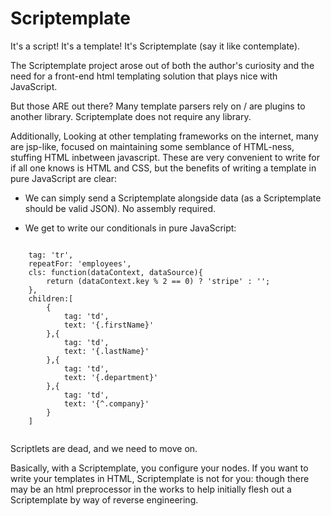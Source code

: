 Scriptemplate
=============

It's a script! It's a template!
It's Scriptemplate (say it like contemplate).

The Scriptemplate project arose out of both the author's curiosity and the need for a 
front-end html templating solution that plays nice with JavaScript.

But those ARE out there? Many template parsers rely on / are plugins to another library. Scriptemplate does not 
require any library.

Additionally, Looking at other templating frameworks on the internet, many are jsp-like, focused on 
maintaining some semblance of HTML-ness, stuffing HTML inbetween javascript. These are very convenient 
to write for if all one knows is HTML and CSS, but the benefits of writing a template in pure JavaScript
are clear:

* We can simply send a Scriptemplate alongside data (as a Scriptemplate should be valid JSON). No assembly required.

* We get to write our conditionals in pure JavaScript:
<pre><code>
	tag: 'tr',
	repeatFor: 'employees',
	cls: function(dataContext, dataSource){
		return (dataContext.key % 2 == 0) ? 'stripe' : '';
	},
	children:[
		{
			tag: 'td',
			text: '{.firstName}'
		},{
			tag: 'td',
			text: '{.lastName}'
		},{
			tag: 'td',
			text: '{.department}'
		},{
			tag: 'td',
			text: '{^.company}'
		}
	]

</pre></code>	
Scriptlets are dead, and we need to move on.

Basically, with a Scriptemplate, you configure your nodes. If you want to write your templates
in HTML, Scriptemplate is not for you: though there may be an html preprocessor in the works 
to help initially flesh out a Scriptemplate by way of reverse engineering.

